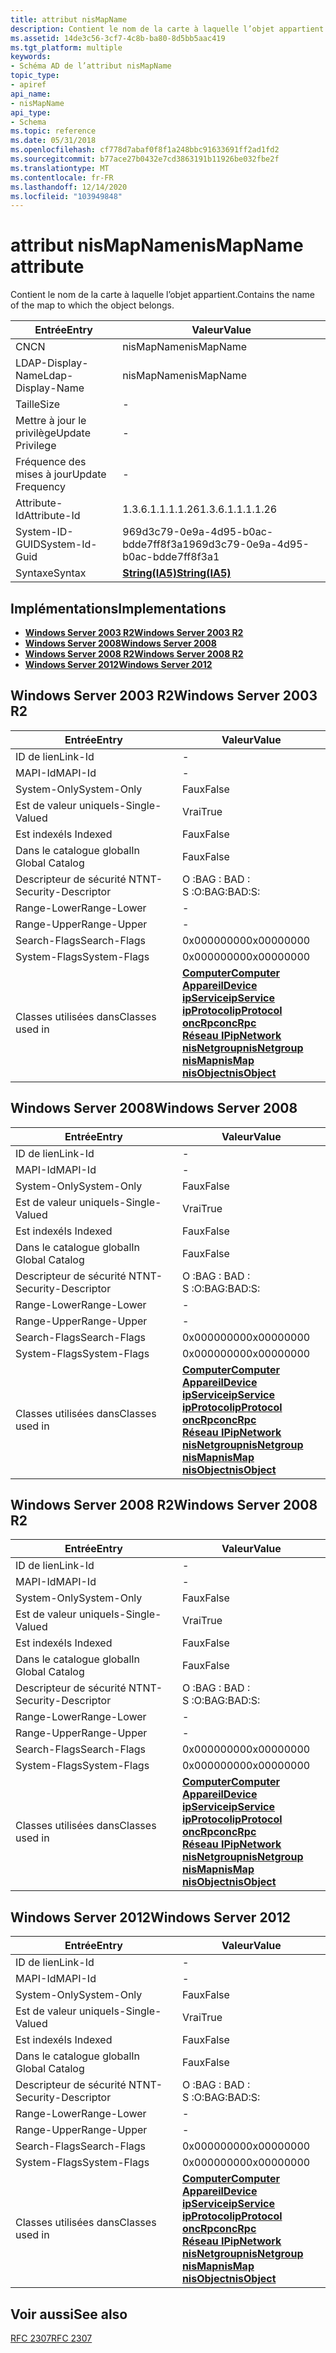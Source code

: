 ```yaml
---
title: attribut nisMapName
description: Contient le nom de la carte à laquelle l’objet appartient.
ms.assetid: 14de3c56-3cf7-4c8b-ba80-8d5bb5aac419
ms.tgt_platform: multiple
keywords:
- Schéma AD de l’attribut nisMapName
topic_type:
- apiref
api_name:
- nisMapName
api_type:
- Schema
ms.topic: reference
ms.date: 05/31/2018
ms.openlocfilehash: cf778d7abaf0f8f1a248bbc91633691ff2ad1fd2
ms.sourcegitcommit: b77ace27b0432e7cd3863191b11926be032fbe2f
ms.translationtype: MT
ms.contentlocale: fr-FR
ms.lasthandoff: 12/14/2020
ms.locfileid: "103949848"
---
```

# <a name="nismapname-attribute"></a><span data-ttu-id="4b1ed-104">attribut nisMapName</span><span class="sxs-lookup"><span data-stu-id="4b1ed-104">nisMapName attribute</span></span>

<span data-ttu-id="4b1ed-105">Contient le nom de la carte à laquelle l’objet appartient.</span><span class="sxs-lookup"><span data-stu-id="4b1ed-105">Contains the name of the map to which the object belongs.</span></span>



| <span data-ttu-id="4b1ed-106">Entrée</span><span class="sxs-lookup"><span data-stu-id="4b1ed-106">Entry</span></span> | <span data-ttu-id="4b1ed-107">Valeur</span><span class="sxs-lookup"><span data-stu-id="4b1ed-107">Value</span></span> |
|-------------------|--------------------------------------|
| <span data-ttu-id="4b1ed-108">CN</span><span class="sxs-lookup"><span data-stu-id="4b1ed-108">CN</span></span>                | <span data-ttu-id="4b1ed-109">nisMapName</span><span class="sxs-lookup"><span data-stu-id="4b1ed-109">nisMapName</span></span>                           |
| <span data-ttu-id="4b1ed-110">LDAP-Display-Name</span><span class="sxs-lookup"><span data-stu-id="4b1ed-110">Ldap-Display-Name</span></span> | <span data-ttu-id="4b1ed-111">nisMapName</span><span class="sxs-lookup"><span data-stu-id="4b1ed-111">nisMapName</span></span>                           |
| <span data-ttu-id="4b1ed-112">Taille</span><span class="sxs-lookup"><span data-stu-id="4b1ed-112">Size</span></span>              | \-                                   |
| <span data-ttu-id="4b1ed-113">Mettre à jour le privilège</span><span class="sxs-lookup"><span data-stu-id="4b1ed-113">Update Privilege</span></span>  | \-                                   |
| <span data-ttu-id="4b1ed-114">Fréquence des mises à jour</span><span class="sxs-lookup"><span data-stu-id="4b1ed-114">Update Frequency</span></span>  | \-                                   |
| <span data-ttu-id="4b1ed-115">Attribute-Id</span><span class="sxs-lookup"><span data-stu-id="4b1ed-115">Attribute-Id</span></span>      | <span data-ttu-id="4b1ed-116">1.3.6.1.1.1.1.26</span><span class="sxs-lookup"><span data-stu-id="4b1ed-116">1.3.6.1.1.1.1.26</span></span>                     |
| <span data-ttu-id="4b1ed-117">System-ID-GUID</span><span class="sxs-lookup"><span data-stu-id="4b1ed-117">System-Id-Guid</span></span>    | <span data-ttu-id="4b1ed-118">969d3c79-0e9a-4d95-b0ac-bdde7ff8f3a1</span><span class="sxs-lookup"><span data-stu-id="4b1ed-118">969d3c79-0e9a-4d95-b0ac-bdde7ff8f3a1</span></span> |
| <span data-ttu-id="4b1ed-119">Syntaxe</span><span class="sxs-lookup"><span data-stu-id="4b1ed-119">Syntax</span></span>            | [<span data-ttu-id="4b1ed-120">**String(IA5)**</span><span class="sxs-lookup"><span data-stu-id="4b1ed-120">**String(IA5)**</span></span>](s-string-ia5.md)  |



## <a name="implementations"></a><span data-ttu-id="4b1ed-121">Implémentations</span><span class="sxs-lookup"><span data-stu-id="4b1ed-121">Implementations</span></span>

-   [<span data-ttu-id="4b1ed-122">**Windows Server 2003 R2**</span><span class="sxs-lookup"><span data-stu-id="4b1ed-122">**Windows Server 2003 R2**</span></span>](#windows-server-2003-r2)
-   [<span data-ttu-id="4b1ed-123">**Windows Server 2008**</span><span class="sxs-lookup"><span data-stu-id="4b1ed-123">**Windows Server 2008**</span></span>](#windows-server-2008)
-   [<span data-ttu-id="4b1ed-124">**Windows Server 2008 R2**</span><span class="sxs-lookup"><span data-stu-id="4b1ed-124">**Windows Server 2008 R2**</span></span>](#windows-server-2008-r2)
-   [<span data-ttu-id="4b1ed-125">**Windows Server 2012**</span><span class="sxs-lookup"><span data-stu-id="4b1ed-125">**Windows Server 2012**</span></span>](#windows-server-2012)

## <a name="windows-server-2003-r2"></a><span data-ttu-id="4b1ed-126">Windows Server 2003 R2</span><span class="sxs-lookup"><span data-stu-id="4b1ed-126">Windows Server 2003 R2</span></span>



| <span data-ttu-id="4b1ed-127">Entrée</span><span class="sxs-lookup"><span data-stu-id="4b1ed-127">Entry</span></span> | <span data-ttu-id="4b1ed-128">Valeur</span><span class="sxs-lookup"><span data-stu-id="4b1ed-128">Value</span></span> |
|------------------------|-----------------------------------------------------------------------------------------------------------------------------------------------------------------------------------------------------------------------------------------------------------------------------------------------------------------------------------------------------------------------------------------------|
| <span data-ttu-id="4b1ed-129">ID de lien</span><span class="sxs-lookup"><span data-stu-id="4b1ed-129">Link-Id</span></span>                | \-                                                                                                                                                                                                                                                                                                                                                                                            |
| <span data-ttu-id="4b1ed-130">MAPI-Id</span><span class="sxs-lookup"><span data-stu-id="4b1ed-130">MAPI-Id</span></span>                | \-                                                                                                                                                                                                                                                                                                                                                                                            |
| <span data-ttu-id="4b1ed-131">System-Only</span><span class="sxs-lookup"><span data-stu-id="4b1ed-131">System-Only</span></span>            | <span data-ttu-id="4b1ed-132">Faux</span><span class="sxs-lookup"><span data-stu-id="4b1ed-132">False</span></span>                                                                                                                                                                                                                                                                                                                                                                                         |
| <span data-ttu-id="4b1ed-133">Est de valeur unique</span><span class="sxs-lookup"><span data-stu-id="4b1ed-133">Is-Single-Valued</span></span>       | <span data-ttu-id="4b1ed-134">Vrai</span><span class="sxs-lookup"><span data-stu-id="4b1ed-134">True</span></span>                                                                                                                                                                                                                                                                                                                                                                                          |
| <span data-ttu-id="4b1ed-135">Est indexé</span><span class="sxs-lookup"><span data-stu-id="4b1ed-135">Is Indexed</span></span>             | <span data-ttu-id="4b1ed-136">Faux</span><span class="sxs-lookup"><span data-stu-id="4b1ed-136">False</span></span>                                                                                                                                                                                                                                                                                                                                                                                         |
| <span data-ttu-id="4b1ed-137">Dans le catalogue global</span><span class="sxs-lookup"><span data-stu-id="4b1ed-137">In Global Catalog</span></span>      | <span data-ttu-id="4b1ed-138">Faux</span><span class="sxs-lookup"><span data-stu-id="4b1ed-138">False</span></span>                                                                                                                                                                                                                                                                                                                                                                                         |
| <span data-ttu-id="4b1ed-139">Descripteur de sécurité NT</span><span class="sxs-lookup"><span data-stu-id="4b1ed-139">NT-Security-Descriptor</span></span> | <span data-ttu-id="4b1ed-140">O :BAG : BAD : S :</span><span class="sxs-lookup"><span data-stu-id="4b1ed-140">O:BAG:BAD:S:</span></span>                                                                                                                                                                                                                                                                                                                                                                                  |
| <span data-ttu-id="4b1ed-141">Range-Lower</span><span class="sxs-lookup"><span data-stu-id="4b1ed-141">Range-Lower</span></span>            | \-                                                                                                                                                                                                                                                                                                                                                                                            |
| <span data-ttu-id="4b1ed-142">Range-Upper</span><span class="sxs-lookup"><span data-stu-id="4b1ed-142">Range-Upper</span></span>            | \-                                                                                                                                                                                                                                                                                                                                                                                            |
| <span data-ttu-id="4b1ed-143">Search-Flags</span><span class="sxs-lookup"><span data-stu-id="4b1ed-143">Search-Flags</span></span>           | <span data-ttu-id="4b1ed-144">0x00000000</span><span class="sxs-lookup"><span data-stu-id="4b1ed-144">0x00000000</span></span>                                                                                                                                                                                                                                                                                                                                                                                    |
| <span data-ttu-id="4b1ed-145">System-Flags</span><span class="sxs-lookup"><span data-stu-id="4b1ed-145">System-Flags</span></span>           | <span data-ttu-id="4b1ed-146">0x00000000</span><span class="sxs-lookup"><span data-stu-id="4b1ed-146">0x00000000</span></span>                                                                                                                                                                                                                                                                                                                                                                                    |
| <span data-ttu-id="4b1ed-147">Classes utilisées dans</span><span class="sxs-lookup"><span data-stu-id="4b1ed-147">Classes used in</span></span>        | [<span data-ttu-id="4b1ed-148">**Computer**</span><span class="sxs-lookup"><span data-stu-id="4b1ed-148">**Computer**</span></span>](c-computer.md)<br/> [<span data-ttu-id="4b1ed-149">**Appareil**</span><span class="sxs-lookup"><span data-stu-id="4b1ed-149">**Device**</span></span>](c-device.md)<br/> [<span data-ttu-id="4b1ed-150">**ipService**</span><span class="sxs-lookup"><span data-stu-id="4b1ed-150">**ipService**</span></span>](c-ipservice.md)<br/> [<span data-ttu-id="4b1ed-151">**ipProtocol**</span><span class="sxs-lookup"><span data-stu-id="4b1ed-151">**ipProtocol**</span></span>](c-ipprotocol.md)<br/> [<span data-ttu-id="4b1ed-152">**oncRpc**</span><span class="sxs-lookup"><span data-stu-id="4b1ed-152">**oncRpc**</span></span>](c-oncrpc.md)<br/> [<span data-ttu-id="4b1ed-153">**Réseau IP**</span><span class="sxs-lookup"><span data-stu-id="4b1ed-153">**ipNetwork**</span></span>](c-ipnetwork.md)<br/> [<span data-ttu-id="4b1ed-154">**nisNetgroup**</span><span class="sxs-lookup"><span data-stu-id="4b1ed-154">**nisNetgroup**</span></span>](c-nisnetgroup.md)<br/> [<span data-ttu-id="4b1ed-155">**nisMap**</span><span class="sxs-lookup"><span data-stu-id="4b1ed-155">**nisMap**</span></span>](c-nismap.md)<br/> [<span data-ttu-id="4b1ed-156">**nisObject**</span><span class="sxs-lookup"><span data-stu-id="4b1ed-156">**nisObject**</span></span>](c-nisobject.md)<br/> |



## <a name="windows-server-2008"></a><span data-ttu-id="4b1ed-157">Windows Server 2008</span><span class="sxs-lookup"><span data-stu-id="4b1ed-157">Windows Server 2008</span></span>



| <span data-ttu-id="4b1ed-158">Entrée</span><span class="sxs-lookup"><span data-stu-id="4b1ed-158">Entry</span></span> | <span data-ttu-id="4b1ed-159">Valeur</span><span class="sxs-lookup"><span data-stu-id="4b1ed-159">Value</span></span> |
|------------------------|-----------------------------------------------------------------------------------------------------------------------------------------------------------------------------------------------------------------------------------------------------------------------------------------------------------------------------------------------------------------------------------------------|
| <span data-ttu-id="4b1ed-160">ID de lien</span><span class="sxs-lookup"><span data-stu-id="4b1ed-160">Link-Id</span></span>                | \-                                                                                                                                                                                                                                                                                                                                                                                            |
| <span data-ttu-id="4b1ed-161">MAPI-Id</span><span class="sxs-lookup"><span data-stu-id="4b1ed-161">MAPI-Id</span></span>                | \-                                                                                                                                                                                                                                                                                                                                                                                            |
| <span data-ttu-id="4b1ed-162">System-Only</span><span class="sxs-lookup"><span data-stu-id="4b1ed-162">System-Only</span></span>            | <span data-ttu-id="4b1ed-163">Faux</span><span class="sxs-lookup"><span data-stu-id="4b1ed-163">False</span></span>                                                                                                                                                                                                                                                                                                                                                                                         |
| <span data-ttu-id="4b1ed-164">Est de valeur unique</span><span class="sxs-lookup"><span data-stu-id="4b1ed-164">Is-Single-Valued</span></span>       | <span data-ttu-id="4b1ed-165">Vrai</span><span class="sxs-lookup"><span data-stu-id="4b1ed-165">True</span></span>                                                                                                                                                                                                                                                                                                                                                                                          |
| <span data-ttu-id="4b1ed-166">Est indexé</span><span class="sxs-lookup"><span data-stu-id="4b1ed-166">Is Indexed</span></span>             | <span data-ttu-id="4b1ed-167">Faux</span><span class="sxs-lookup"><span data-stu-id="4b1ed-167">False</span></span>                                                                                                                                                                                                                                                                                                                                                                                         |
| <span data-ttu-id="4b1ed-168">Dans le catalogue global</span><span class="sxs-lookup"><span data-stu-id="4b1ed-168">In Global Catalog</span></span>      | <span data-ttu-id="4b1ed-169">Faux</span><span class="sxs-lookup"><span data-stu-id="4b1ed-169">False</span></span>                                                                                                                                                                                                                                                                                                                                                                                         |
| <span data-ttu-id="4b1ed-170">Descripteur de sécurité NT</span><span class="sxs-lookup"><span data-stu-id="4b1ed-170">NT-Security-Descriptor</span></span> | <span data-ttu-id="4b1ed-171">O :BAG : BAD : S :</span><span class="sxs-lookup"><span data-stu-id="4b1ed-171">O:BAG:BAD:S:</span></span>                                                                                                                                                                                                                                                                                                                                                                                  |
| <span data-ttu-id="4b1ed-172">Range-Lower</span><span class="sxs-lookup"><span data-stu-id="4b1ed-172">Range-Lower</span></span>            | \-                                                                                                                                                                                                                                                                                                                                                                                            |
| <span data-ttu-id="4b1ed-173">Range-Upper</span><span class="sxs-lookup"><span data-stu-id="4b1ed-173">Range-Upper</span></span>            | \-                                                                                                                                                                                                                                                                                                                                                                                            |
| <span data-ttu-id="4b1ed-174">Search-Flags</span><span class="sxs-lookup"><span data-stu-id="4b1ed-174">Search-Flags</span></span>           | <span data-ttu-id="4b1ed-175">0x00000000</span><span class="sxs-lookup"><span data-stu-id="4b1ed-175">0x00000000</span></span>                                                                                                                                                                                                                                                                                                                                                                                    |
| <span data-ttu-id="4b1ed-176">System-Flags</span><span class="sxs-lookup"><span data-stu-id="4b1ed-176">System-Flags</span></span>           | <span data-ttu-id="4b1ed-177">0x00000000</span><span class="sxs-lookup"><span data-stu-id="4b1ed-177">0x00000000</span></span>                                                                                                                                                                                                                                                                                                                                                                                    |
| <span data-ttu-id="4b1ed-178">Classes utilisées dans</span><span class="sxs-lookup"><span data-stu-id="4b1ed-178">Classes used in</span></span>        | [<span data-ttu-id="4b1ed-179">**Computer**</span><span class="sxs-lookup"><span data-stu-id="4b1ed-179">**Computer**</span></span>](c-computer.md)<br/> [<span data-ttu-id="4b1ed-180">**Appareil**</span><span class="sxs-lookup"><span data-stu-id="4b1ed-180">**Device**</span></span>](c-device.md)<br/> [<span data-ttu-id="4b1ed-181">**ipService**</span><span class="sxs-lookup"><span data-stu-id="4b1ed-181">**ipService**</span></span>](c-ipservice.md)<br/> [<span data-ttu-id="4b1ed-182">**ipProtocol**</span><span class="sxs-lookup"><span data-stu-id="4b1ed-182">**ipProtocol**</span></span>](c-ipprotocol.md)<br/> [<span data-ttu-id="4b1ed-183">**oncRpc**</span><span class="sxs-lookup"><span data-stu-id="4b1ed-183">**oncRpc**</span></span>](c-oncrpc.md)<br/> [<span data-ttu-id="4b1ed-184">**Réseau IP**</span><span class="sxs-lookup"><span data-stu-id="4b1ed-184">**ipNetwork**</span></span>](c-ipnetwork.md)<br/> [<span data-ttu-id="4b1ed-185">**nisNetgroup**</span><span class="sxs-lookup"><span data-stu-id="4b1ed-185">**nisNetgroup**</span></span>](c-nisnetgroup.md)<br/> [<span data-ttu-id="4b1ed-186">**nisMap**</span><span class="sxs-lookup"><span data-stu-id="4b1ed-186">**nisMap**</span></span>](c-nismap.md)<br/> [<span data-ttu-id="4b1ed-187">**nisObject**</span><span class="sxs-lookup"><span data-stu-id="4b1ed-187">**nisObject**</span></span>](c-nisobject.md)<br/> |



## <a name="windows-server-2008-r2"></a><span data-ttu-id="4b1ed-188">Windows Server 2008 R2</span><span class="sxs-lookup"><span data-stu-id="4b1ed-188">Windows Server 2008 R2</span></span>



| <span data-ttu-id="4b1ed-189">Entrée</span><span class="sxs-lookup"><span data-stu-id="4b1ed-189">Entry</span></span> | <span data-ttu-id="4b1ed-190">Valeur</span><span class="sxs-lookup"><span data-stu-id="4b1ed-190">Value</span></span> |
|------------------------|-----------------------------------------------------------------------------------------------------------------------------------------------------------------------------------------------------------------------------------------------------------------------------------------------------------------------------------------------------------------------------------------------|
| <span data-ttu-id="4b1ed-191">ID de lien</span><span class="sxs-lookup"><span data-stu-id="4b1ed-191">Link-Id</span></span>                | \-                                                                                                                                                                                                                                                                                                                                                                                            |
| <span data-ttu-id="4b1ed-192">MAPI-Id</span><span class="sxs-lookup"><span data-stu-id="4b1ed-192">MAPI-Id</span></span>                | \-                                                                                                                                                                                                                                                                                                                                                                                            |
| <span data-ttu-id="4b1ed-193">System-Only</span><span class="sxs-lookup"><span data-stu-id="4b1ed-193">System-Only</span></span>            | <span data-ttu-id="4b1ed-194">Faux</span><span class="sxs-lookup"><span data-stu-id="4b1ed-194">False</span></span>                                                                                                                                                                                                                                                                                                                                                                                         |
| <span data-ttu-id="4b1ed-195">Est de valeur unique</span><span class="sxs-lookup"><span data-stu-id="4b1ed-195">Is-Single-Valued</span></span>       | <span data-ttu-id="4b1ed-196">Vrai</span><span class="sxs-lookup"><span data-stu-id="4b1ed-196">True</span></span>                                                                                                                                                                                                                                                                                                                                                                                          |
| <span data-ttu-id="4b1ed-197">Est indexé</span><span class="sxs-lookup"><span data-stu-id="4b1ed-197">Is Indexed</span></span>             | <span data-ttu-id="4b1ed-198">Faux</span><span class="sxs-lookup"><span data-stu-id="4b1ed-198">False</span></span>                                                                                                                                                                                                                                                                                                                                                                                         |
| <span data-ttu-id="4b1ed-199">Dans le catalogue global</span><span class="sxs-lookup"><span data-stu-id="4b1ed-199">In Global Catalog</span></span>      | <span data-ttu-id="4b1ed-200">Faux</span><span class="sxs-lookup"><span data-stu-id="4b1ed-200">False</span></span>                                                                                                                                                                                                                                                                                                                                                                                         |
| <span data-ttu-id="4b1ed-201">Descripteur de sécurité NT</span><span class="sxs-lookup"><span data-stu-id="4b1ed-201">NT-Security-Descriptor</span></span> | <span data-ttu-id="4b1ed-202">O :BAG : BAD : S :</span><span class="sxs-lookup"><span data-stu-id="4b1ed-202">O:BAG:BAD:S:</span></span>                                                                                                                                                                                                                                                                                                                                                                                  |
| <span data-ttu-id="4b1ed-203">Range-Lower</span><span class="sxs-lookup"><span data-stu-id="4b1ed-203">Range-Lower</span></span>            | \-                                                                                                                                                                                                                                                                                                                                                                                            |
| <span data-ttu-id="4b1ed-204">Range-Upper</span><span class="sxs-lookup"><span data-stu-id="4b1ed-204">Range-Upper</span></span>            | \-                                                                                                                                                                                                                                                                                                                                                                                            |
| <span data-ttu-id="4b1ed-205">Search-Flags</span><span class="sxs-lookup"><span data-stu-id="4b1ed-205">Search-Flags</span></span>           | <span data-ttu-id="4b1ed-206">0x00000000</span><span class="sxs-lookup"><span data-stu-id="4b1ed-206">0x00000000</span></span>                                                                                                                                                                                                                                                                                                                                                                                    |
| <span data-ttu-id="4b1ed-207">System-Flags</span><span class="sxs-lookup"><span data-stu-id="4b1ed-207">System-Flags</span></span>           | <span data-ttu-id="4b1ed-208">0x00000000</span><span class="sxs-lookup"><span data-stu-id="4b1ed-208">0x00000000</span></span>                                                                                                                                                                                                                                                                                                                                                                                    |
| <span data-ttu-id="4b1ed-209">Classes utilisées dans</span><span class="sxs-lookup"><span data-stu-id="4b1ed-209">Classes used in</span></span>        | [<span data-ttu-id="4b1ed-210">**Computer**</span><span class="sxs-lookup"><span data-stu-id="4b1ed-210">**Computer**</span></span>](c-computer.md)<br/> [<span data-ttu-id="4b1ed-211">**Appareil**</span><span class="sxs-lookup"><span data-stu-id="4b1ed-211">**Device**</span></span>](c-device.md)<br/> [<span data-ttu-id="4b1ed-212">**ipService**</span><span class="sxs-lookup"><span data-stu-id="4b1ed-212">**ipService**</span></span>](c-ipservice.md)<br/> [<span data-ttu-id="4b1ed-213">**ipProtocol**</span><span class="sxs-lookup"><span data-stu-id="4b1ed-213">**ipProtocol**</span></span>](c-ipprotocol.md)<br/> [<span data-ttu-id="4b1ed-214">**oncRpc**</span><span class="sxs-lookup"><span data-stu-id="4b1ed-214">**oncRpc**</span></span>](c-oncrpc.md)<br/> [<span data-ttu-id="4b1ed-215">**Réseau IP**</span><span class="sxs-lookup"><span data-stu-id="4b1ed-215">**ipNetwork**</span></span>](c-ipnetwork.md)<br/> [<span data-ttu-id="4b1ed-216">**nisNetgroup**</span><span class="sxs-lookup"><span data-stu-id="4b1ed-216">**nisNetgroup**</span></span>](c-nisnetgroup.md)<br/> [<span data-ttu-id="4b1ed-217">**nisMap**</span><span class="sxs-lookup"><span data-stu-id="4b1ed-217">**nisMap**</span></span>](c-nismap.md)<br/> [<span data-ttu-id="4b1ed-218">**nisObject**</span><span class="sxs-lookup"><span data-stu-id="4b1ed-218">**nisObject**</span></span>](c-nisobject.md)<br/> |



## <a name="windows-server-2012"></a><span data-ttu-id="4b1ed-219">Windows Server 2012</span><span class="sxs-lookup"><span data-stu-id="4b1ed-219">Windows Server 2012</span></span>



| <span data-ttu-id="4b1ed-220">Entrée</span><span class="sxs-lookup"><span data-stu-id="4b1ed-220">Entry</span></span> | <span data-ttu-id="4b1ed-221">Valeur</span><span class="sxs-lookup"><span data-stu-id="4b1ed-221">Value</span></span> |
|------------------------|-----------------------------------------------------------------------------------------------------------------------------------------------------------------------------------------------------------------------------------------------------------------------------------------------------------------------------------------------------------------------------------------------|
| <span data-ttu-id="4b1ed-222">ID de lien</span><span class="sxs-lookup"><span data-stu-id="4b1ed-222">Link-Id</span></span>                | \-                                                                                                                                                                                                                                                                                                                                                                                            |
| <span data-ttu-id="4b1ed-223">MAPI-Id</span><span class="sxs-lookup"><span data-stu-id="4b1ed-223">MAPI-Id</span></span>                | \-                                                                                                                                                                                                                                                                                                                                                                                            |
| <span data-ttu-id="4b1ed-224">System-Only</span><span class="sxs-lookup"><span data-stu-id="4b1ed-224">System-Only</span></span>            | <span data-ttu-id="4b1ed-225">Faux</span><span class="sxs-lookup"><span data-stu-id="4b1ed-225">False</span></span>                                                                                                                                                                                                                                                                                                                                                                                         |
| <span data-ttu-id="4b1ed-226">Est de valeur unique</span><span class="sxs-lookup"><span data-stu-id="4b1ed-226">Is-Single-Valued</span></span>       | <span data-ttu-id="4b1ed-227">Vrai</span><span class="sxs-lookup"><span data-stu-id="4b1ed-227">True</span></span>                                                                                                                                                                                                                                                                                                                                                                                          |
| <span data-ttu-id="4b1ed-228">Est indexé</span><span class="sxs-lookup"><span data-stu-id="4b1ed-228">Is Indexed</span></span>             | <span data-ttu-id="4b1ed-229">Faux</span><span class="sxs-lookup"><span data-stu-id="4b1ed-229">False</span></span>                                                                                                                                                                                                                                                                                                                                                                                         |
| <span data-ttu-id="4b1ed-230">Dans le catalogue global</span><span class="sxs-lookup"><span data-stu-id="4b1ed-230">In Global Catalog</span></span>      | <span data-ttu-id="4b1ed-231">Faux</span><span class="sxs-lookup"><span data-stu-id="4b1ed-231">False</span></span>                                                                                                                                                                                                                                                                                                                                                                                         |
| <span data-ttu-id="4b1ed-232">Descripteur de sécurité NT</span><span class="sxs-lookup"><span data-stu-id="4b1ed-232">NT-Security-Descriptor</span></span> | <span data-ttu-id="4b1ed-233">O :BAG : BAD : S :</span><span class="sxs-lookup"><span data-stu-id="4b1ed-233">O:BAG:BAD:S:</span></span>                                                                                                                                                                                                                                                                                                                                                                                  |
| <span data-ttu-id="4b1ed-234">Range-Lower</span><span class="sxs-lookup"><span data-stu-id="4b1ed-234">Range-Lower</span></span>            | \-                                                                                                                                                                                                                                                                                                                                                                                            |
| <span data-ttu-id="4b1ed-235">Range-Upper</span><span class="sxs-lookup"><span data-stu-id="4b1ed-235">Range-Upper</span></span>            | \-                                                                                                                                                                                                                                                                                                                                                                                            |
| <span data-ttu-id="4b1ed-236">Search-Flags</span><span class="sxs-lookup"><span data-stu-id="4b1ed-236">Search-Flags</span></span>           | <span data-ttu-id="4b1ed-237">0x00000000</span><span class="sxs-lookup"><span data-stu-id="4b1ed-237">0x00000000</span></span>                                                                                                                                                                                                                                                                                                                                                                                    |
| <span data-ttu-id="4b1ed-238">System-Flags</span><span class="sxs-lookup"><span data-stu-id="4b1ed-238">System-Flags</span></span>           | <span data-ttu-id="4b1ed-239">0x00000000</span><span class="sxs-lookup"><span data-stu-id="4b1ed-239">0x00000000</span></span>                                                                                                                                                                                                                                                                                                                                                                                    |
| <span data-ttu-id="4b1ed-240">Classes utilisées dans</span><span class="sxs-lookup"><span data-stu-id="4b1ed-240">Classes used in</span></span>        | [<span data-ttu-id="4b1ed-241">**Computer**</span><span class="sxs-lookup"><span data-stu-id="4b1ed-241">**Computer**</span></span>](c-computer.md)<br/> [<span data-ttu-id="4b1ed-242">**Appareil**</span><span class="sxs-lookup"><span data-stu-id="4b1ed-242">**Device**</span></span>](c-device.md)<br/> [<span data-ttu-id="4b1ed-243">**ipService**</span><span class="sxs-lookup"><span data-stu-id="4b1ed-243">**ipService**</span></span>](c-ipservice.md)<br/> [<span data-ttu-id="4b1ed-244">**ipProtocol**</span><span class="sxs-lookup"><span data-stu-id="4b1ed-244">**ipProtocol**</span></span>](c-ipprotocol.md)<br/> [<span data-ttu-id="4b1ed-245">**oncRpc**</span><span class="sxs-lookup"><span data-stu-id="4b1ed-245">**oncRpc**</span></span>](c-oncrpc.md)<br/> [<span data-ttu-id="4b1ed-246">**Réseau IP**</span><span class="sxs-lookup"><span data-stu-id="4b1ed-246">**ipNetwork**</span></span>](c-ipnetwork.md)<br/> [<span data-ttu-id="4b1ed-247">**nisNetgroup**</span><span class="sxs-lookup"><span data-stu-id="4b1ed-247">**nisNetgroup**</span></span>](c-nisnetgroup.md)<br/> [<span data-ttu-id="4b1ed-248">**nisMap**</span><span class="sxs-lookup"><span data-stu-id="4b1ed-248">**nisMap**</span></span>](c-nismap.md)<br/> [<span data-ttu-id="4b1ed-249">**nisObject**</span><span class="sxs-lookup"><span data-stu-id="4b1ed-249">**nisObject**</span></span>](c-nisobject.md)<br/> |



## <a name="see-also"></a><span data-ttu-id="4b1ed-250">Voir aussi</span><span class="sxs-lookup"><span data-stu-id="4b1ed-250">See also</span></span>

<dl> <dt>

[<span data-ttu-id="4b1ed-251">RFC 2307</span><span class="sxs-lookup"><span data-stu-id="4b1ed-251">RFC 2307</span></span>](https://www.ietf.org/rfc/rfc2307.txt)
</dt> </dl>

 

 





